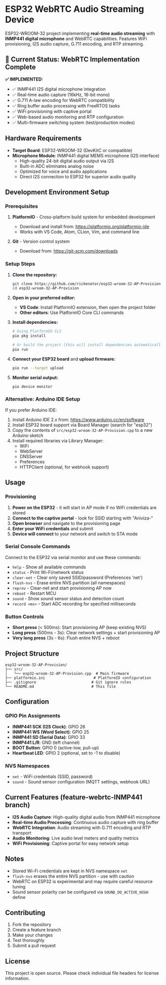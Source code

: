 # ESP32 WebRTC Audio Streaming Device

ESP32-WROOM-32 project implementing **real-time audio streaming** with **INMP441 digital microphone** and WebRTC capabilities. Features WiFi provisioning, I2S audio capture, G.711 encoding, and RTP streaming.

## 🎯 Current Status: **WebRTC Implementation Complete**

**✅ IMPLEMENTED:**
- ✅ INMP441 I2S digital microphone integration
- ✅ Real-time audio capture (16kHz, 16-bit mono)
- ✅ G.711 A-law encoding for WebRTC compatibility
- ✅ Ring buffer audio processing with FreeRTOS tasks
- ✅ WiFi provisioning with captive portal
- ✅ Web-based audio monitoring and RTP configuration
- ✅ Multi-firmware switching system (test/production modes)

## Hardware Requirements

- **Target Board**: ESP32-WROOM-32 (DevKitC or compatible)
- **Microphone Module**: INMP441 digital MEMS microphone (I2S interface)
  - High-quality 24-bit digital audio output via I2S
  - Built-in ADC eliminates analog noise
  - Optimized for voice and audio applications
  - Direct I2S connection to ESP32 for superior audio quality

## Development Environment Setup

### Prerequisites

1. **PlatformIO** - Cross-platform build system for embedded development
   - Download and install from: https://platformio.org/platformio-ide
   - Works with VS Code, Atom, CLion, Vim, and command line

2. **Git** - Version control system
   - Download from: https://git-scm.com/downloads

### Setup Steps

1. **Clone the repository:**
   ```bash
   git clone https://github.com/rickenator/esp32-wroom-32-AP-Provision.git
   cd esp32-wroom-32-AP-Provision
   ```

2. **Open in your preferred editor:**
   - **VS Code**: Install PlatformIO extension, then open the project folder
   - **Other editors**: Use PlatformIO Core CLI commands

3. **Install dependencies:**
   ```bash
   # Using PlatformIO CLI
   pio pkg install

   # Or build the project (this will install dependencies automatically)
   pio run
   ```

4. **Connect your ESP32 board** and **upload firmware:**
   ```bash
   pio run --target upload
   ```

5. **Monitor serial output:**
   ```bash
   pio device monitor
   ```

### Alternative: Arduino IDE Setup

If you prefer Arduino IDE:

1. Install Arduino IDE 2.x from: https://www.arduino.cc/en/software
2. Install ESP32 board support via Board Manager (search for "esp32")
3. Copy the contents of `src/esp32-wroom-32-AP-Provision.cpp` to a new Arduino sketch
4. Install required libraries via Library Manager:
   - WiFi
   - WebServer
   - DNSServer
   - Preferences
   - HTTPClient (optional, for webhook support)

## Usage

### Provisioning

1. **Power on the ESP32** - it will start in AP mode if no WiFi credentials are stored
2. **Connect to the captive portal** - look for SSID starting with "Aniviza-"
3. **Open browser** and navigate to the provisioning page
4. **Enter your WiFi credentials** and submit
5. **Device will connect** to your network and switch to STA mode

### Serial Console Commands

Connect to the ESP32 via serial monitor and use these commands:

- `help` - Show all available commands
- `status` - Print Wi-Fi/network status
- `clear-net` - Clear only saved SSID/password (Preferences 'net')
- `flush-nvs` - Erase entire NVS partition (all namespaces)
- `reprov` - Clear-net and start provisioning AP now
- `reboot` - Restart MCU
- `sound` - Show sound sensor status and detection count
- `record <ms>` - Start ADC recording for specified milliseconds

### Button Controls

- **Short press** (< 500ms): Start provisioning AP (keep existing NVS)
- **Long press** (500ms - 3s): Clear network settings + start provisioning AP
- **Very long press** (3s - 6s): Flush entire NVS + reboot

## Project Structure

```
esp32-wroom-32-AP-Provision/
├── src/
│   └── esp32-wroom-32-AP-Provision.cpp  # Main firmware
├── platformio.ini                      # PlatformIO configuration
├── .gitignore                         # Git ignore rules
└── README.md                          # This file
```

## Configuration

### GPIO Pin Assignments

- **INMP441 SCK (I2S Clock)**: GPIO 26
- **INMP441 WS (Word Select)**: GPIO 25  
- **INMP441 SD (Serial Data)**: GPIO 33
- **INMP441 L/R**: GND (left channel)
- **BOOT Button**: GPIO 0 (active-low, pull-up)
- **Heartbeat LED**: GPIO 2 (optional, set to -1 to disable)

### NVS Namespaces

- `net` - WiFi credentials (SSID, password)
- `sound` - Sound sensor configuration (MQTT settings, webhook URL)

## Current Features (feature-webrtc-INMP441 branch)

- **I2S Audio Capture**: High-quality digital audio from INMP441 microphone
- **Real-time Audio Processing**: Continuous audio capture with ring buffer
- **WebRTC Integration**: Audio streaming with G.711 encoding and RTP transport
- **Audio Monitoring**: Live audio level meters and quality metrics
- **WiFi Provisioning**: Captive portal for easy network setup

## Notes

- Stored Wi-Fi credentials are kept in NVS namespace `net`
- `flush-nvs` erases the entire NVS partition - use with caution
- WebRTC on ESP32 is experimental and may require careful resource tuning
- Sound sensor polarity can be configured via `SOUND_DO_ACTIVE_HIGH` define

## Contributing

1. Fork the repository
2. Create a feature branch
3. Make your changes
4. Test thoroughly
5. Submit a pull request

## License

This project is open source. Please check individual file headers for license information.
